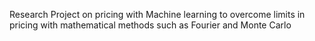 Research Project on pricing with Machine learning to overcome limits in pricing with mathematical methods such as Fourier and Monte Carlo
